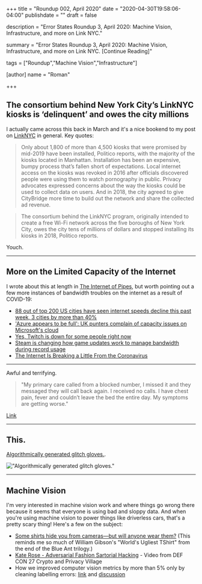 +++
title = "Roundup 002, April 2020"
date = "2020-04-30T19:58:06-04:00"
publishdate = ""
draft = false

description = "Error States Roundup 3, April 2020: Machine Vision, Infrastructure, and more on Link NYC."

summary = "Error States Roundup 3, April 2020: Machine Vision, Infrastructure, and more on Link NYC. [Continue Reading]"

tags = ["Roundup","Machine Vision","Infrastructure"]

[author]
    name = "Roman"

+++

## The consortium behind New York City’s LinkNYC kiosks is ‘delinquent’ and owes the city millions

I actually came across this back in March and it's a nice bookend to my post on [LinkNYC](https://errorstates.com/posts/005-linknyc-distributed-digital-hardware-at-scale/) in general. Key quotes:

> Only about 1,800 of more than 4,500 kiosks that were promised by mid-2019 have been installed, Politico reports, with the majority of the kiosks located in Manhattan. Installation has been an expensive, bumpy process that’s fallen short of expectations. Local internet access on the kiosks was revoked in 2016 after officials discovered people were using them to watch pornography in public. Privacy advocates expressed concerns about the way the kiosks could be used to collect data on users. And in 2018, the city agreed to give CityBridge more time to build out the network and share the collected ad revenue.

> The consortium behind the LinkNYC program, originally intended to create a free Wi-Fi network across the five boroughs of New York City, owes the city tens of millions of dollars and stopped installing its kiosks in 2018, Politico reports.

Youch.

---

## More on the Limited Capacity of the Internet

I wrote about this at length in [The Internet of Pipes](https://errorstates.com/posts/007-internet-of-pipes/), but worth pointing out a few more instances of bandwidth troubles on the internet as a result of COVID-19:

* [88 out of top 200 US cities have seen internet speeds decline this past week, 3 cities by more than 40%](https://techcrunch.com/2020/03/25/88-out-of-top-200-u-s-cities-have-seen-internet-speeds-decline-this-past-week-3-cities-by-more-than-40/)
* ['Azure appears to be full': UK punters complain of capacity issues on Microsoft's cloud](https://www.theregister.co.uk/2020/03/24/azure_seems_to_be_full/)
* [Yes, Twitch is down for some people right now](https://www.theverge.com/2020/3/30/21200121/twitch-site-down-live-streaming-site-coronavirus-quarantine)
* [Steam is changing how game updates work to manage bandwidth during record usage](https://www.polygon.com/2020/3/30/21200043/steam-auto-update-changes-managing-bandwidth-coronavirus-pandemic)
* [The Internet Is Breaking a Little From the Coronavirus](https://slate.com/technology/2020/03/coronavirus-netflix-facebook-internet-breaking.html)

---

Awful and terrifying.

> "My primary care called from a blocked number, I missed it and they messaged they will call back again. I received no calls. I have chest pain, fever and couldn’t leave the bed the entire day. My symptoms are getting worse."

[Link](https://mobile.twitter.com/rakyll/status/1240406225898086400)

---

## This.

[Algorithmically generated glitch gloves.](http://lea.zone/glitch-gloves.html?mc_cid=fa5d4db9d6&mc_eid=d8caa171eb). 

!["Algorithmically generated glitch gloves."](/images/glotch.jpg)

---

## Machine Vision

I'm very interested in machine vision work and where things go wrong there because it seems that everyone is using bad and sloppy data. And when you're using machine vision to power things like driverless cars, that's a pretty scary thing! Here's a few on the subject:

* [Some shirts hide you from cameras—but will anyone wear them?](https://arstechnica.com/features/2020/04/some-shirts-hide-you-from-cameras-but-will-anyone-wear-them/) (This reminds me so much of William Gibson's "World's Ugliest TShirt" from the end of the Blue Ant trilogy.)
* [Kate Rose - Adversarial Fashion Sartorial Hacking](https://www.youtube.com/watch?v=jVcGZ_Ak4NI) - Video from DEF CON 27 Crypto and Privacy Village
* How we improved computer vision metrics by more than 5% only by cleaning labelling errors: [link](https://deepomatic.com/en/how-we-improved-computer-vision-metrics-by-more-than-5-percent-only-by-cleaning-labelling-errors/) and [discussion](https://news.ycombinator.com/item?id=22890801)